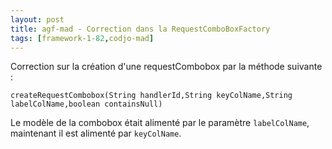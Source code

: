 ```yaml
---
layout: post
title: agf-mad - Correction dans la RequestComboBoxFactory
tags: [framework-1-82,codjo-mad]
---
```

Correction sur la création d'une requestCombobox par la méthode suivante :
```
createRequestCombobox(String handlerId,String keyColName,String labelColName,boolean containsNull)                                                                                                                                                                       
```

Le modèle de la combobox était alimenté par le paramètre ```labelColName```, maintenant il est alimenté par ```keyColName```.

